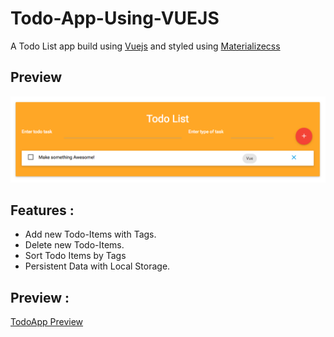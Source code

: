 # Todo-App-Using-VUEJS

A Todo List app build using [Vuejs](https://vuejs.org) and styled using [Materializecss](http://materializecss.com)

## Preview

![TodoApp Preview](/screenshots/preview.png?raw=true "TodoApp Preview")

## Features :

- Add new Todo-Items with Tags.
- Delete new Todo-Items.
- Sort Todo Items by Tags
- Persistent Data with Local Storage.

## Preview :

[TodoApp Preview](https://caype.github.io/TodoListVue/)
